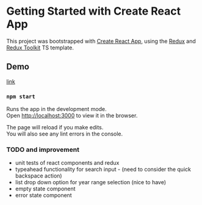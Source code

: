 # Getting Started with Create React App

This project was bootstrapped with [Create React App](https://github.com/facebook/create-react-app), using the [Redux](https://redux.js.org/) and [Redux Toolkit](https://redux-toolkit.js.org/) TS template.

## Demo

[link](https://octoxme.github.io/the-met)

### `npm start`

Runs the app in the development mode.\
Open [http://localhost:3000](http://localhost:3000) to view it in the browser.

The page will reload if you make edits.\
You will also see any lint errors in the console.

### TODO and improvement

- unit tests of react components and redux
- typeahead functionality for search input - (need to consider the quick backspace action)
- list drop down option for year range selection (nice to have)
- empty state component
- error state component
